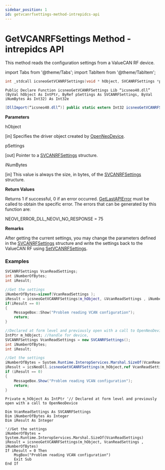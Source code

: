 ```yaml
---
sidebar_position: 1
id: getvcanrfsettings-method-intrepidcs-api
---
```


# GetVCANRFSettings Method - intrepidcs API

This method reads the configuration settings from a ValueCAN RF device.

import Tabs from '@theme/Tabs';
import TabItem from '@theme/TabItem';

<Tabs>
<TabItem value="cpp" label="C/C++ Declare" default>

```cpp
int _stdcall icsneoGetVCANRFSettings(void * hObject, SVCANRFSettings *pSettings, int iNumBytes);
```
</TabItem>

<TabItem value="vbnet" label="Visual Basic .NET Declare">

```vbnet
Public Declare Function icsneoGetVCANRFSettings Lib “icsneo40.dll” (ByVal hObject As IntPtr, ByRef pSettings As SVCANRFSettings, ByVal iNumBytes As Int32) As Int32e
```
</TabItem>

<TabItem value="c#" label="C# Declare">

```csharp
[DllImport(“icsneo40.dll”)] public static extern Int32 icsneoGetVCANRFSettings(IntPtr hObject, ref SVCANRFSettings pSettings, Int32 iNumBytes);
```
</TabItem>
</Tabs>

**Parameters**

hObject

\[in] Specifies the driver object created by [OpenNeoDevice](../../basic-functions-overview-intrepidcs-api/openneodevice-method-intrepidcs-api).

pSettings

\[out] Pointer to a [SVCANRFSettings](../../structures-types-and-defines-overview-intrepidcs-api/setting-structures-overview-intrepidcs-api/svcanrfsettings-structure) structure.

iNumBytes

\[in] This value is always the size, in bytes, of the [SVCANRFSettings](../../structures-types-and-defines-overview-intrepidcs-api/setting-structures-overview-intrepidcs-api/svcanrfsettings-structure) structure.

**Return Values**

Returns 1 if successful, 0 if an error occurred. [GetLastAPIError](../../error-functions-overview-intrepidcs-api/getlastapierror-method-intrepidcs-api) must be called to obtain the specific error. The errors that can be generated by this function are:

NEOVI\_ERROR\_DLL\_NEOVI\_NO\_RESPONSE = 75

**Remarks**

After getting the current settings, you may change the parameters defined in the [SVCANRFSettings](../../structures-types-and-defines-overview-intrepidcs-api/setting-structures-overview-intrepidcs-api/svcanrfsettings-structure) structure and write the settings back to the ValueCAN RF using [SetVCANRFSettings](setvcanrfsettings-method-intrepidcs-api).

### Examples

<Tabs>
<TabItem value="cpp" label="C/C++ Example" default>

```cpp
SVCANRFSettings VcanReadSettings;
int iNumberOfBytes;
int iResult;

//Get the settings
iNumberOfBytes=sizeof(VcanReadSettings );
iResult = icsneoGetVCANRFSettings(m_hObject, &VcanReadSettings , iNumberOfBytes);
if(iResult == 0)
{
    MessageBox::Show("Problem reading VCAN configuration");
    return;
}
```
</TabItem>
<TabItem value="c#" label="C# Example">

```csharp
//Declared at form level and previously open with a call to OpenNeoDevice
IntPtr m_hObject; //handle for device,
SVCANRFSettings VcanReadSettings = new SVCANRFSettings();
int iNumberOfBytes;
int iResult;

//Get the settings
iNumberOfBytes = System.Runtime.InteropServices.Marshal.SizeOf(VcanReadSettings);
iResult = icsNeoDll.icsneoGetVCANRFSettings(m_hObject,ref VcanReadSettings , iNumberOfBytes);
if (iResult == 0)
{
    MessageBox.Show("Problem reading VCAN configuration");
    return;
}
```
</TabItem>

<TabItem value="vbnet" label="Visual Basic .NET Example">

```vbnet
Private m_hObject As IntPtr '// Declared at form level and previously open with a call to OpenNeoDevice

Dim VcanReadSettings As SVCANRFSettings
Dim iNumberOfBytes As Integer
Dim iResult As Integer

'//Get the settings
iNumberOfBytes = System.Runtime.InteropServices.Marshal.SizeOf(VcanReadSettings)
iResult = icsneoGetVCANRFSettings(m_hObject, VcanReadSettings , iNumberOfBytes)
If iResult = 0 Then
    MsgBox("Problem reading VCAN configuration")
    Exit Sub
End If
```
</TabItem>
</Tabs>